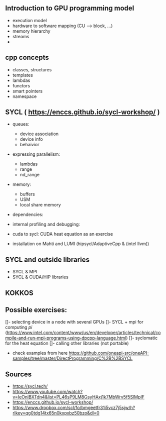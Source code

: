 
## Introduction to GPU programming model
- execution model
- hardware to software mapping (CU --> block, ...)
- memory hierarchy
- streams
- 
## cpp concepts
- classes, structures
- templates
- lambdas
- functors
- smart pointers
- namespace
## SYCL ( https://enccs.github.io/sycl-workshop/ )
- queues:
    - device association
    - device info
    - behaivior
- expressing parallelism:
    - lambdas
    - range
    - nd_range
- memory:
    - buffers
    - USM
    - local share memory
- dependencies:
  
- internal profiling and debugging:
    
- cuda to sycl: CUDA heat equation  as an exercise
- installation on Mahti  and LUMI (hipsycl/AdaptiveCpp & (intel llvm))
## SYCL and outside libraries
- SYCL & MPI
- SYCL & CUDA/HIP libraries
## KOKKOS

## Possible exercises:
[]- selecting device in a node with several GPUs
[]- SYCL + mpi for computing *pi* (https://www.intel.com/content/www/us/en/developer/articles/technical/compile-and-run-mpi-programs-using-dpcpp-language.html)
[]- syclomatic for the heat equation
[]- calling other libraries (not portable)
- check examples from here https://github.com/oneapi-src/oneAPI-samples/tree/master/DirectProgramming/C%2B%2BSYCL
## Sources
- https://sycl.tech/
- https://www.youtube.com/watch?v=IeOnlBXTdn4&list=PL46sP9LM8GsyHAxj1k7MbWrv5f5SlMpIF
- https://enccs.github.io/sycl-workshop/
- https://www.dropbox.com/scl/fo/bmgeetfr31i5vcz7j5sjw/h?rlkey=qg0tdg14tx65n0kxpxbz50bzo&dl=0
